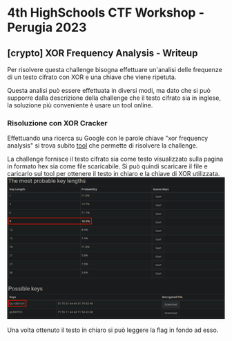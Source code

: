 # 4th HighSchools CTF Workshop - Perugia 2023

## [crypto] XOR Frequency Analysis - Writeup

Per risolvere questa challenge bisogna effettuare un'analisi delle frequenze di un testo cifrato con XOR e una chiave che viene ripetuta.

Questa analisi può essere effettuata in diversi modi, ma dato che si può supporre dalla descrizione della challenge che il testo cifrato sia in inglese, la soluzione più conveniente è usare un tool online.

### Risoluzione con XOR Cracker

Effettuando una ricerca su Google con le parole chiave "xor frequency analysis" si trova subito [tool](https://wiremask.eu/tools/xor-cracker/) che permette di risolvere la challenge.

La challenge fornisce il testo cifrato sia come testo visualizzato sulla pagina in formato hex sia come file scaricabile.
Si può quindi scaricare il file e caricarlo sul tool per ottenere il testo in chiaro e la chiave di XOR utilizzata.
![xor-cracker](./writeup/xor_cracker.png)

Una volta ottenuto il testo in chiaro si può leggere la flag in fondo ad esso.
